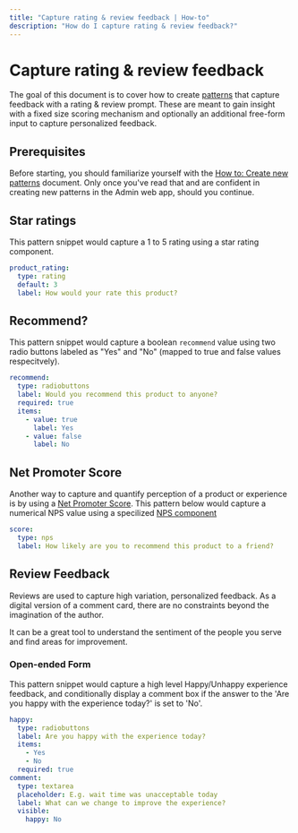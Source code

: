 ```yaml
---
title: "Capture rating & review feedback | How-to"
description: "How do I capture rating & review feedback?"
---
```


# Capture rating & review feedback

The goal of this document is to cover how to create [patterns](/reference/patterns/) that capture feedback with a rating & review prompt. These are meant to gain insight with a fixed size scoring mechanism and optionally an additional free-form input to capture personalized feedback.

## Prerequisites

Before starting, you should familiarize yourself with the [How to: Create new patterns](/how-to/create-new-patterns/) document. Only once you've read that and are confident in creating new patterns in the Admin web app, should you continue.

## Star ratings

This pattern snippet would capture a 1 to 5 rating using a star rating component.

```yaml
product_rating:
  type: rating
  default: 3
  label: How would your rate this product?
```

<CaptionedImage
  src="/images/how-tos/capture-rating.png"
  alt="Star rating pattern"
  width="85%"
/>

## Recommend?

This pattern snippet would capture a boolean `recommend` value using two radio buttons labeled as "Yes" and "No" (mapped to true and false values respecitvely). 

```yaml
recommend:
  type: radiobuttons
  label: Would you recommend this product to anyone?
  required: true
  items:
    - value: true
      label: Yes
    - value: false
      label: No
```

<CaptionedImage
  src="/images/how-tos/capture-recommend.png"
  alt="Recommend product pattern"
  width="85%"
/>

## Net Promoter Score

Another way to capture and quantify perception of a product or experience is by using a [Net Promoter Score](https://en.wikipedia.org/wiki/Net_promoter_score). This pattern below would capture a numerical NPS value using a specilized [NPS component](/reference/patterns.html#net-promotor-score)

```yaml
score:
  type: nps
  label: How likely are you to recommend this product to a friend?
```

<CaptionedImage
  src="/images/how-tos/capture-nps.png"
  alt="Capture NPS pattern"
  width="85%"
/>

## Review Feedback

Reviews are used to capture high variation, personalized feedback. As a digital version of a comment card, there are no constraints beyond the imagination of the author.

It can be a great tool to understand the sentiment of the people you serve and find areas for improvement.

### Open-ended Form

This pattern snippet would capture a high level Happy/Unhappy experience feedback, and conditionally display a comment box if the answer to the 'Are you happy with the experience today?' is set to 'No'.

```yaml
happy:
  type: radiobuttons
  label: Are you happy with the experience today?
  items:
    - Yes
    - No
  required: true
comment:
  type: textarea
  placeholder: E.g. wait time was unacceptable today
  label: What can we change to improve the experience?
  visible:
    happy: No
```

<CaptionedImage
  src="/images/how-tos/capture-comment-conditional.png"
  alt="Highlighting the patterns tab and 'New pattern' button within the Routegy admin app"
  width="85%"
/>
